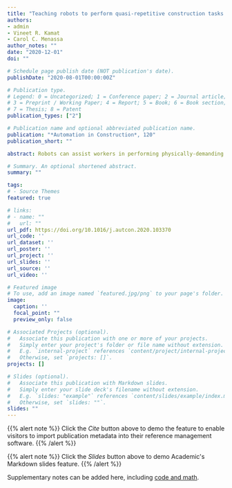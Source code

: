 ```yaml
---
title: "Teaching robots to perform quasi-repetitive construction tasks through human demonstration"
authors:
- admin
- Vineet R. Kamat
- Carol C. Menassa
author_notes: ""
date: "2020-12-01"
doi: ""

# Schedule page publish date (NOT publication's date).
publishDate: "2020-08-01T00:00:00Z"

# Publication type.
# Legend: 0 = Uncategorized; 1 = Conference paper; 2 = Journal article;
# 3 = Preprint / Working Paper; 4 = Report; 5 = Book; 6 = Book section;
# 7 = Thesis; 8 = Patent
publication_types: ["2"]

# Publication name and optional abbreviated publication name.
publication: "*Automation in Construction*, 120"
publication_short: ""

abstract: Robots can assist workers in performing physically-demanding construction tasks, which are typically quasi-repetitive, wherein the geometry of the workspace is dissimilar despite similar tasks. As a result, robots must determine motion trajectories based on the encountered workspace geometry. Learning from Demonstration (LfD) methods have the potential to be used in teaching robots specific tasks through human demonstration, such that robots can then perform learned tasks under different conditions. In this paper, the LfD method is investigated to teach robots how to perform quasi-repetitive construction tasks. Considering ceiling tile installation as the experimental process, the tasks of maneuvering and positioning tiles in a ceiling grid are defined as the target knowledge to be learned. Using a set of human demonstration videos, the designed approach first translates the physical work context, e.g., the pose of the tile, to the target digital twin, i.e., the workspace as-perceived by the robot. The Reinforcement Learning method is then applied to generate the control policy for the robot to perform the subsequent tasks. The proposed method is evaluated in the Robot Operating System (ROS) Gazebo simulator using a KUKA mobile industrial robotic arm emulator and 60 different scenes as test cases. The results show a 78% success rate in installing ceiling tiles based on 3000 virtual and 85 real demonstration videos. The success rate tends to continually rise with an increase in the number of real demonstration videos, confirming the promise and applicability of the LfD method in teaching robot apprentices to perform quasi-repetitive tasks on construction sites.

# Summary. An optional shortened abstract.
summary: ""

tags:
# - Source Themes
featured: true

# links:
# - name: ""
#   url: ""
url_pdf: https://doi.org/10.1016/j.autcon.2020.103370
url_code: ''
url_dataset: ''
url_poster: ''
url_project: ''
url_slides: ''
url_source: ''
url_video: ''

# Featured image
# To use, add an image named `featured.jpg/png` to your page's folder. 
image:
  caption: ''
  focal_point: ""
  preview_only: false

# Associated Projects (optional).
#   Associate this publication with one or more of your projects.
#   Simply enter your project's folder or file name without extension.
#   E.g. `internal-project` references `content/project/internal-project/index.md`.
#   Otherwise, set `projects: []`.
projects: []

# Slides (optional).
#   Associate this publication with Markdown slides.
#   Simply enter your slide deck's filename without extension.
#   E.g. `slides: "example"` references `content/slides/example/index.md`.
#   Otherwise, set `slides: ""`.
slides: ""
---
```


{{% alert note %}}
Click the *Cite* button above to demo the feature to enable visitors to import publication metadata into their reference management software.
{{% /alert %}}

{{% alert note %}}
Click the *Slides* button above to demo Academic's Markdown slides feature.
{{% /alert %}}

Supplementary notes can be added here, including [code and math](https://sourcethemes.com/academic/docs/writing-markdown-latex/).
